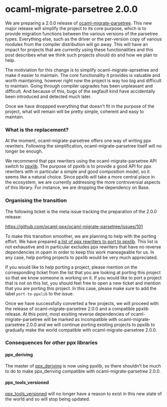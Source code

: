 ocaml-migrate-parsetree 2.0.0
=============================

We are preparing a 2.0.0 release of [ocaml-migrate-parsetree][omp].
This new major release will simplify the project to its core purpose,
which is to provide migration functions between the various versions
of the parsetree types. Everything else, such as the driver or the
per-version copy of various modules from the compiler distribution
will go away. This will have an impact for projects that are currently
using these functionalities and this post describes what we think such
projects should do and how we plan to help.

The motiviation for this change is to simplify ocaml-migrate-aprsetree
and make it easier to maintain. The core functionality it provides is
valuable and worth maintaining, however right now the project is way
too big and difficult to maintain. Going through compiler upgrades has
been unpleasant and difficult. And because of this, bugs of the
segfault kind have accidentally been introduced and detected much
later.

Once we have droppped everything that doesn't fit in the purpose of
the project, what will remain will be pretty simple, coherent and easy
to maintain.

### What is the replacement?

At the moment, ocaml-migrate-parsetree offers one way of writing ppx
rewriters. Following the simplification, ocaml-migrate-parsetree
itself will no longer be enough.

We recommend that ppx rewriters using the ocaml-migrate-parsetree API
switch to [ppxlib][ppxlib].  The purpose of ppxlib is to provide a
good API for ppx rewriters with in particular a simple and good
composition model, so it seems like a natural choice. Since ppxlib
will take a more central place in the ecosystem, we are currently
addressing the more controversial aspects of this library. For
instance, we are dropping the dependency on Base.

### Organising the transition

The following ticket is the meta issue tracking the preparation of the
2.0.0 release:

https://github.com/ocaml-ppx/ocaml-migrate-parsetree/issues/101

To make this transition smoother, we are planning to help with the
porting effort. We have prepared [a list of ppx rewriters to port to
ppxlib][toport].  This list is not exhaustive and in particular
excludes ppx rewriters that have no reverse dependencies in opam in
order to keep this work maneageable for us.  In any case, help porting
projects to ppxlib would be very much appreciated.

If you would like to help porting a project, please mention on the
corresponding ticket from the list that you are looking at porting
this project so that we know someone is working on it. If you would
like to port a project that is not on this list, you should feel free
to open a new ticket and mention that you are porting this project. In
this case, please make sure to add the label `port-to-ppxlib` to the
issue.

Once we have successfully converted a few projects, we will proceed
with the release of ocaml-migrate-parsetree 2.0.0 and a compatible
ppxlib release.  At this point, most exsiting reverse dependencies of
ocaml-migrate-parsetree will be marked as incompatible with
ocaml-migrate-parsetree 2.0.0 and we will continue porting existing
projects to ppxlib to gradually make the world compatible with
ocaml-migrate-parsetree 2.0.0.

### Consequences for other ppx libraries

#### ppx_deriving

The master of [ppx_deriving][pd] is now using ppxlib, so there
shouldn't be much to do to make ppx\_deriving compatible with
ocaml-migrate-parsetree 2.0.0.

#### ppx_tools_versioned

[ppx_tools_versioned][ptv] will no longer have a reason to exist in
this new state of the world and so will stop being updated.

[omp]: https://github.com/ocaml-ppx/ocaml-migrate-parsetree/
[ppxlib]: https://github.com/ocaml-ppx/ppxlib/
[toport]: https://github.com/ocaml-ppx/ppxlib/issues?q=is%3Aopen+is%3Aissue+label%3Aport-to-ppxlib
[ptv]: https://github.com/ocaml-ppx/ppx_tools_versioned
[pd]: https://github.com/ocaml-ppx/ppx_deriving
